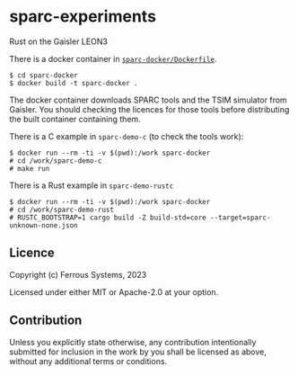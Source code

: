 # sparc-experiments

Rust on the Gaisler LEON3

There is a docker container in [`sparc-docker/Dockerfile`](./sparc-docker/Dockerfile).

```console
$ cd sparc-docker
$ docker build -t sparc-docker .
```

The docker container downloads SPARC tools and the TSIM simulator from Gaisler. You should checking the licences for those tools before distributing the built container containing them.

There is a C example in `sparc-demo-c` (to check the tools work):

```console
$ docker run --rm -ti -v $(pwd):/work sparc-docker
# cd /work/sparc-demo-c
# make run
```


There is a Rust example in `sparc-demo-rustc`

```console
$ docker run --rm -ti -v $(pwd):/work sparc-docker
# cd /work/sparc-demo-rust
# RUSTC_BOOTSTRAP=1 cargo build -Z build-std=core --target=sparc-unknown-none.json
```

## Licence

Copyright (c) Ferrous Systems, 2023

Licensed under either MIT or Apache-2.0 at your option.

## Contribution

Unless you explicitly state otherwise, any contribution intentionally submitted for inclusion in the work by you shall be licensed as above, without any additional terms or conditions.